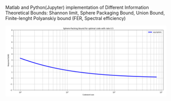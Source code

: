 Matlab and Python(Jupyter) implementation of Different Information Theoretical Bounds: Shannon limit, Sphere Packaging Bound, Union Bound, Finite-lenght Polyanskiy bound (FER, Spectral efficiency)

![alt text](https://github.com/Lcrypto/Shannon-and-Polyanskiy-bound/blob/master/SPB_half_rate.png)

